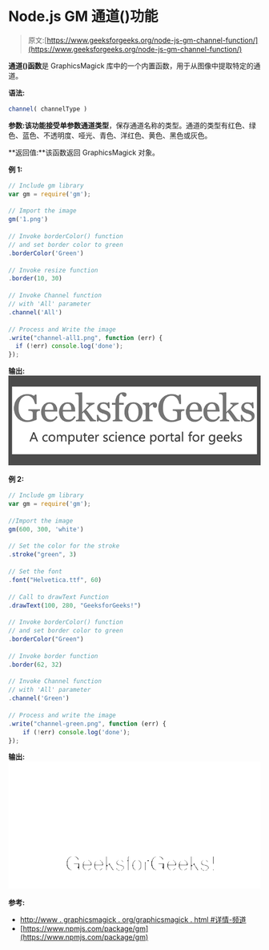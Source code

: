 # Node.js GM 通道()功能

> 原文:[https://www.geeksforgeeks.org/node-js-gm-channel-function/](https://www.geeksforgeeks.org/node-js-gm-channel-function/)

**通道()函数**是 GraphicsMagick 库中的一个内置函数，用于从图像中提取特定的通道。

**语法:**

```js
channel( channelType )
```

**参数:**该功能接受单参数**通道类型**，保存通道名称的类型。通道的类型有红色、绿色、蓝色、不透明度、哑光、青色、洋红色、黄色、黑色或灰色。

**返回值:**该函数返回 GraphicsMagick 对象。

**例 1:**

```js
// Include gm library
var gm = require('gm');

// Import the image
gm('1.png')

// Invoke borderColor() function
// and set border color to green
.borderColor('Green')

// Invoke resize function
.border(10, 30)

// Invoke Channel function
// with 'All' parameter
.channel('All')

// Process and Write the image
.write("channel-all1.png", function (err) {
  if (!err) console.log('done');
});
```

**输出:**
![](img/9c5d8d150515a51e45a6ea432acb8f8d.png)

**例 2:**

```js
// Include gm library
var gm = require('gm');

//Import the image
gm(600, 300, 'white')

// Set the color for the stroke
.stroke("green", 3)

// Set the font 
.font("Helvetica.ttf", 60)

// Call to drawText Function
.drawText(100, 280, "GeeksforGeeks!")

// Invoke borderColor() function
// and set border color to green
.borderColor("Green")

// Invoke border function
.border(62, 32)

// Invoke Channel function 
// with 'All' parameter
.channel('Green')

// Process and write the image 
.write("channel-green.png", function (err) {
    if (!err) console.log('done');
});
```

**输出:**
![](img/e300c8ef9ac9d14a99fe30092b52e7a4.png)

**参考:**

*   [http://www . graphicsmagick . org/graphicsmagick . html #详情-频道](http://www.graphicsmagick.org/GraphicsMagick.html#details-channel)
*   [https://www.npmjs.com/package/gm](https://www.npmjs.com/package/gm)